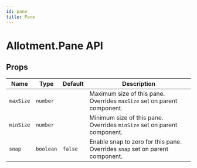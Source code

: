 ```yaml
---
id: pane
title: Pane
---
```


# Allotment.Pane API

## Props

| Name      | Type      | Default | Description                                                                  |
| --------- | --------- | ------- | ---------------------------------------------------------------------------- |
| `maxSize` | `number`  |         | Maximum size of this pane. Overrides `maxSize` set on parent component.      |
| `minSize` | `number`  |         | Minimum size of this pane. Overrides `minSize` set on parent component.      |
| `snap`    | `boolean` | `false` | Enable snap to zero for this pane. Overrides `snap` set on parent component. |
